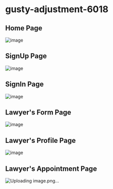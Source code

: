 # gusty-adjustment-6018
<!-- Crated folder -->
Home Page
----------
![image](https://github.com/pkthapliyal/gusty-adjustment-6018/assets/121330309/c7be8f30-b1f0-4d1f-aad0-884f1e5c8407)

SignUp Page
-----------
![image](https://github.com/pkthapliyal/gusty-adjustment-6018/assets/121330309/aa01f59e-b747-4222-ab95-6f31d2b4627f)

SignIn Page
------------
![image](https://github.com/pkthapliyal/gusty-adjustment-6018/assets/121330309/413ad025-dc64-49dc-af0f-d2ad336ba860)

Lawyer's Form Page
-------------------
![image](https://github.com/pkthapliyal/gusty-adjustment-6018/assets/121330309/a1c015f8-acc1-4681-bc5f-db9da337170c)

Lawyer's Profile Page
---------------------
![image](https://github.com/pkthapliyal/gusty-adjustment-6018/assets/121330309/9db25a00-eb8b-4ade-85b4-7adf3a3801d6)

Lawyer's Appointment Page
-------------------------
![Uploading image.png…]()





